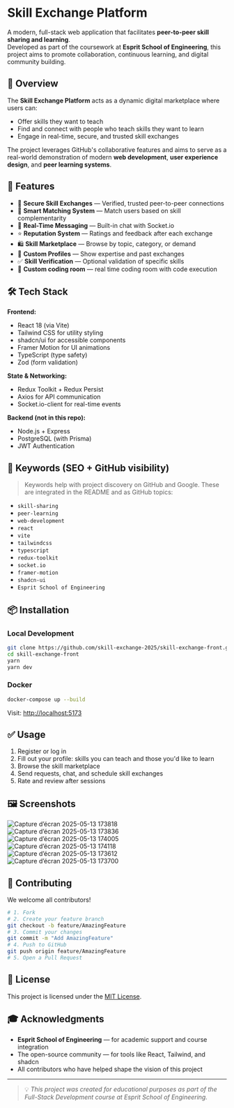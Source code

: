 # Skill Exchange Platform

A modern, full-stack web application that facilitates **peer-to-peer skill sharing and learning**.  
Developed as part of the coursework at **Esprit School of Engineering**, this project aims to promote collaboration, continuous learning, and digital community building.

## 🚀 Overview

The **Skill Exchange Platform** acts as a dynamic digital marketplace where users can:

- Offer skills they want to teach  
- Find and connect with people who teach skills they want to learn  
- Engage in real-time, secure, and trusted skill exchanges

The project leverages GitHub's collaborative features and aims to serve as a real-world demonstration of modern **web development**, **user experience design**, and **peer learning systems**.

## 🌟 Features

- 🔐 **Secure Skill Exchanges** — Verified, trusted peer-to-peer connections  
- 🤖 **Smart Matching System** — Match users based on skill complementarity  
- 💬 **Real-Time Messaging** — Built-in chat with Socket.io  
- ⭐ **Reputation System** — Ratings and feedback after each exchange  
- 🛍️ **Skill Marketplace** — Browse by topic, category, or demand  
- 👤 **Custom Profiles** — Show expertise and past exchanges  
- ✅ **Skill Verification** — Optional validation of specific skills
 - 👤 **Custom coding room** — real time coding room with code execution  
 

## 🛠️ Tech Stack

**Frontend:**

- React 18 (via Vite)  
- Tailwind CSS for utility styling  
- shadcn/ui for accessible components  
- Framer Motion for UI animations  
- TypeScript (type safety)  
- Zod (form validation)  

**State & Networking:**

- Redux Toolkit + Redux Persist  
- Axios for API communication  
- Socket.io-client for real-time events  

**Backend (not in this repo):**

- Node.js + Express  
- PostgreSQL (with Prisma)  
- JWT Authentication  

## 🔑 Keywords (SEO + GitHub visibility)

> Keywords help with project discovery on GitHub and Google. These are integrated in the README and as GitHub topics:

- `skill-sharing`  
- `peer-learning`  
- `web-development`  
- `react`  
- `vite`  
- `tailwindcss`  
- `typescript`  
- `redux-toolkit`  
- `socket.io`  
- `framer-motion`  
- `shadcn-ui`  
- `Esprit School of Engineering`  

## 📦 Installation

### Local Development

```bash
git clone https://github.com/skill-exchange-2025/skill-exchange-front.git
cd skill-exchange-front
yarn
yarn dev
```

### Docker

```bash
docker-compose up --build
```

Visit: [http://localhost:5173](http://localhost:5173)

## ✅ Usage

1. Register or log in  
2. Fill out your profile: skills you can teach and those you'd like to learn  
3. Browse the skill marketplace  
4. Send requests, chat, and schedule skill exchanges  
5. Rate and review after sessions  

## 🖼️ Screenshots

![Capture d’écran 2025-05-13 173818](https://github.com/user-attachments/assets/2f5efc94-f913-41ab-8c2a-310a419a3d2a)
![Capture d’écran 2025-05-13 173836](https://github.com/user-attachments/assets/03503be0-3293-4afe-a464-7e3f23c6e7af)
![Capture d’écran 2025-05-13 174005](https://github.com/user-attachments/assets/1bdb4c36-728b-40ea-af86-8b8c0d660a8f)
![Capture d’écran 2025-05-13 174118](https://github.com/user-attachments/assets/8b5c3f2e-ddf0-4fcc-b095-7f2d6b9a3707)
![Capture d’écran 2025-05-13 173612](https://github.com/user-attachments/assets/1a45c208-35b8-4e8d-94b2-057162d85004)
![Capture d’écran 2025-05-13 173700](https://github.com/user-attachments/assets/f4d3271c-2c29-4625-94cb-cbc857195d18)

## 🤝 Contributing

We welcome all contributors!

```bash
# 1. Fork
# 2. Create your feature branch
git checkout -b feature/AmazingFeature
# 3. Commit your changes
git commit -m "Add AmazingFeature"
# 4. Push to GitHub
git push origin feature/AmazingFeature
# 5. Open a Pull Request
```

## 📜 License

This project is licensed under the [MIT License](LICENSE).

## 🎓 Acknowledgments

- **Esprit School of Engineering** — for academic support and course integration  
- The open-source community — for tools like React, Tailwind, and shadcn  
- All contributors who have helped shape the vision of this project  

---

> 💡 *This project was created for educational purposes as part of the Full-Stack Development course at Esprit School of Engineering.*
